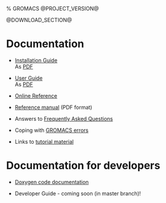 % GROMACS @PROJECT_VERSION@

@DOWNLOAD_SECTION@

[/a/]: # (TODO in release-5-0 branch: consolidate at least some of the material in the Documentation links below into the new user guide, along with all of http://www.gromacs.org/Documentation/Cut-off_schemes, http://www.gromacs.org/Documentation/Acceleration_and_parallelization and http://www.gromacs.org/Documentation/Performance_checklist)

# Documentation

* [Installation Guide](install-guide.html)  
  As [PDF](install-guide.pdf)

* [User Guide](user-guide.html)  
  As [PDF](user-guide.pdf)

* [Online Reference](online.html)

* [Reference manual](manual-@PROJECT_VERSION@.pdf) (PDF format)

* Answers to [Frequently Asked Questions](http://www.gromacs.org/Documentation/FAQs)

* Coping with [GROMACS errors](http://www.gromacs.org/Documentation/Errors)

* Links to [tutorial material](http://www.gromacs.org/Documentation/Tutorials)

# Documentation for developers

* [Doxygen code documentation](doxygen/html-lib/index.xhtml)

* Developer Guide - coming soon (in master branch)!

[/b/]: # (TODO in master branch: consolidate much of the wiki material into a proper developer guide, and link to it here)
